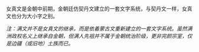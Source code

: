 <!-- 女真文 -->

女真文是金朝中前期，金朝廷仿契丹文建立的一套文字系统，与契丹文一样，女真文也分为大小字之别。

*注：满文并不是女真文的继承，而是依着蒙古文重新建立的一套文字系统。虽然满洲政权名义上继承自金朝，但满人先祖并不属于金朝统治阶级，更非完颜宗室，仅是边疆（或旧地）土族而已。*